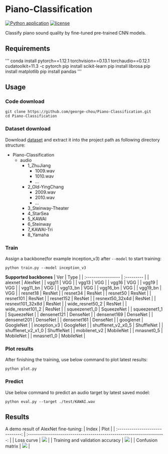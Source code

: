 # Piano-Classification

[![Python application](https://github.com/george-chou/Piano-Classification/actions/workflows/python-app.yml/badge.svg?branch=main)](https://github.com/george-chou/Piano-Classification/actions/workflows/python-app.yml)
[![license](https://img.shields.io/github/license/george-chou/Piano-Classification.svg)](https://github.com/george-chou/Piano-Classification/blob/master/LICENSE)

Classify piano sound quality by fine-tuned pre-trained CNN models.

## Requirements
'''
conda install pytorch==1.12.1 torchvision==0.13.1 torchaudio==0.12.1 cudatoolkit=11.3 -c pytorch
pip install scikit-learn
pip install librosa
pip install matplotlib
pip install pandas
'''

## Usage

### Code download

```
git clone https://github.com/george-chou/Piano-Classification.git
cd Piano-Classification
```
### Dataset download

Download [dataset](https://github.com/george-chou/Piano-Classification/releases/download/dataset/audio.zip) and extract it into the project path as following directory structure:

- Piano-Classification
    - audio
        - 1_ZhuJiang
          - 1009.wav
          - 1010.wav
          - ...     
        - 2_Old-YingChang
          - 2009.wav
          - 2010.wav
          - ...       
        - 3_Steinway-Theater
        - 4_StarSea
        - 5_KAWAI
        - 6_Steinway
        - 7_KAWAI-Tri
        - 8_Yamaha

### Train
Assign a backbone(for example inception_v3) after `--model` to start training:
```
python train.py --model inception_v3
```

__Supported backbones__
| Ver                | Type       |
| :----------------- | :--------- |
| alexnet            | AlexNet    |
| vgg11              | VGG        |
| vgg13              | VGG        |
| vgg16              | VGG        |
| vgg19              | VGG        |
| vgg11_bn           | VGG        |
| vgg13_bn           | VGG        |
| vgg16_bn           | VGG        |
| vgg19_bn           | VGG        |
| resnet18           | ResNet     |
| resnet34           | ResNet     |
| resnet50           | ResNet     |
| resnet101          | ResNet     |
| resnet152          | ResNet     |
| resnext50_32x4d    | ResNet     |
| resnext101_32x8d   | ResNet     |
| wide_resnet50_2    | ResNet     |
| wide_resnet101_2   | ResNet     |
| squeezenet1_0      | SqueezeNet |
| squeezenet1_1      | SqueezeNet |
| densenet121        | DenseNet   |
| densenet169        | DenseNet   |
| densenet201        | DenseNet   |
| densenet161        | DenseNet   |
| googlenet          | GoogleNet  |
| inception_v3       | GoogleNet  |
| shufflenet_v2_x0_5 | ShuffleNet |
| shufflenet_v2_x1_0 | ShuffleNet |
| mobilenet_v2       | MobileNet  |
| mnasnet0_5         | MobileNet  |
| mnasnet1_0         | MobileNet  |

### Plot results
After finishing the training, use below command to plot latest results:
```
python plot.py
```

### Predict
Use below command to predict an audio target by latest saved model:
```
python eval.py --target ./test/KAWAI.wav
```

## Results
A demo result of AlexNet fine-tuning:
|              Index               |                                  Plot                                  |
| :------------------------------: | :--------------------------------------------------------------------: |
|            Loss curve            | <img src="https://picrepo.netlify.app/Piano-Classification/loss.png"/> |
| Training and validation accuracy | <img src="https://picrepo.netlify.app/Piano-Classification/acc.png"/>  |
|         Confusion matrix         | <img src="https://picrepo.netlify.app/Piano-Classification/mat.png"/>  |